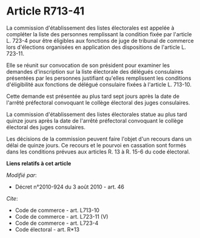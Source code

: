 # Article R713-41

La commission d'établissement des listes électorales est appelée à compléter la liste des personnes remplissant la condition
fixée par l'article L. 723-4 pour être éligibles aux fonctions de juge de tribunal de commerce lors d'élections organisées en
application des dispositions de l'article L. 723-11. 

Elle se réunit sur convocation de son président pour examiner les demandes d'inscription sur la liste électorale des délégués
consulaires présentées par les personnes justifiant qu'elles remplissent les conditions d'éligibilité aux fonctions de
délégué consulaire fixées à l'article L. 713-10. 

Cette demande est présentée au plus tard sept jours après la date de l'arrêté préfectoral convoquant le collège électoral des
juges consulaires. 

La commission d'établissement des listes électorales statue au plus tard quinze jours après la date de l'arrêté préfectoral
convoquant le collège électoral des juges consulaires. 

Les décisions de la commission peuvent faire l'objet d'un recours dans un délai de quinze jours. Ce recours et le pourvoi en
cassation sont formés dans les conditions prévues aux articles R. 13 à R. 15-6 du code électoral.

**Liens relatifs à cet article**

_Modifié par_:

  - Décret n°2010-924 du 3 août 2010 - art. 46

_Cite_:

  - Code de commerce - art. L713-10
  - Code de commerce - art. L723-11 (V)
  - Code de commerce - art. L723-4
  - Code électoral - art. R*13
